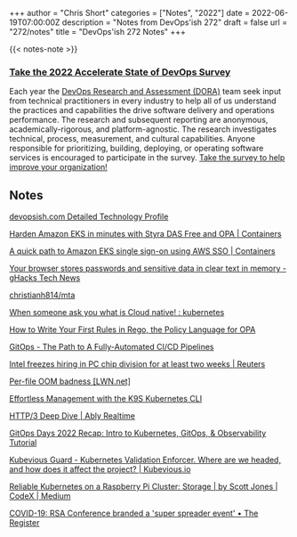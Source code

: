 +++
author = "Chris Short"
categories = ["Notes", "2022"]
date = 2022-06-19T07:00:00Z
description = "Notes from DevOps'ish 272"
draft = false
url = "272/notes"
title = "DevOps'ish 272 Notes"
+++

{{< notes-note >}}

### [Take the 2022 Accelerate State of DevOps Survey](https://cloud.google.com/blog/products/devops-sre/take-the-2022-state-of-devops-survey?source=devopsish)

Each year the [DevOps Research and Assessment (DORA)](https://www.devops-research.com/research.html#reports) team seek input from technical practitioners in every industry to help all of us understand the practices and capabilities the drive software delivery and operations performance. The research and subsequent reporting are anonymous, academically-rigorous, and platform-agnostic. The research investigates technical, process, measurement, and cultural capabilities. Anyone responsible for prioritizing, building, deploying, or operating software services is encouraged to participate in the survey. [Take the survey to help improve your organization!](https://google.qualtrics.com/jfe/form/SV_2aXfK0Zw75lvCl0?source=devopsish)

## Notes

[devopsish.com Detailed Technology Profile](https://builtwith.com/detailed/devopsish.com)

[Harden Amazon EKS in minutes with Styra DAS Free and OPA | Containers](https://aws.amazon.com/blogs/containers/harden-amazon-eks-in-minutes-styra-das-free-and-opa/)

[A quick path to Amazon EKS single sign-on using AWS SSO | Containers](https://aws.amazon.com/blogs/containers/a-quick-path-to-amazon-eks-single-sign-on-using-aws-sso/)

[Your browser stores passwords and sensitive data in clear text in memory - gHacks Tech News](https://www.ghacks.net/2022/06/12/your-browser-stores-passwords-and-sensitive-data-in-clear-text-in-memory/)

[christianh814/mta](https://github.com/christianh814/mta)

[When someone ask you what is Cloud native! : kubernetes](https://www.reddit.com/r/kubernetes/comments/v8gpe0/when_someone_ask_you_what_is_cloud_native/)

[How to Write Your First Rules in Rego, the Policy Language for OPA](https://blog.styra.com/blog/how-to-write-your-first-rules-in-rego-the-policy-language-for-opa)

[GitOps - The Path to A Fully-Automated CI/CD Pipelines](https://www.weave.works/blog/gitops-fully-automated-ci-cd-pipelines)

[Intel freezes hiring in PC chip division for at least two weeks | Reuters](https://www.reuters.com/technology/intel-freezes-hiring-pc-chip-decision-least-two-weeks-2022-06-08/)

[Per-file OOM badness [LWN.net]](https://lwn.net/Articles/896738/)

[Effortless Management with the K9S Kubernetes CLI](https://adamtheautomator.com/k9s-kubernetes/)

[HTTP/3 Deep Dive | Ably Realtime](https://ably.com/topic/http3)

[GitOps Days 2022 Recap: Intro to Kubernetes, GitOps, & Observability Tutorial](https://www.weave.works/blog/gitops-days-2022-recap)

[Kubevious Guard - Kubernetes Validation Enforcer. Where are we headed, and how does it affect the project? | Kubevious.io](https://kubevious.io/blog/post/kubevious-guard-kubernetes-validation-enforcer)

[Reliable Kubernetes on a Raspberry Pi Cluster: Storage | by Scott Jones | CodeX | Medium](https://medium.com/codex/reliable-kubernetes-on-a-raspberry-pi-cluster-storage-ff2848d331df)

[COVID-19: RSA Conference branded a 'super spreader event' • The Register](https://www.theregister.com/2022/06/16/rsa_covid_risk/)
